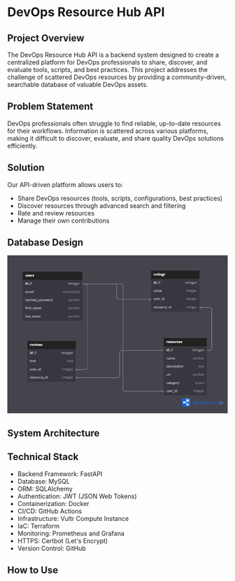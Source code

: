 # DevOps Resource Hub API


## Project Overview
The DevOps Resource Hub API is a backend system designed to create a centralized platform for DevOps professionals to share, discover, and evaluate tools, scripts, and best practices. This project addresses the challenge of scattered DevOps resources by providing a community-driven, searchable database of valuable DevOps assets.

## Problem Statement
DevOps professionals often struggle to find reliable, up-to-date resources for their workflows. Information is scattered across various platforms, making it difficult to discover, evaluate, and share quality DevOps solutions efficiently.

## Solution
Our API-driven platform allows users to:

* Share DevOps resources (tools, scripts, configurations, best practices)
* Discover resources through advanced search and filtering
* Rate and review resources
* Manage their own contributions

## Database Design
![Database Design](resource-api-database.png)

## System Architecture

## Technical Stack

* Backend Framework: FastAPI
* Database: MySQL
* ORM: SQLAlchemy
* Authentication: JWT (JSON Web Tokens)
* Containerization: Docker
* CI/CD: GitHub Actions
* Infrastructure: Vultr Compute Instance
* IaC: Terraform
* Monitoring: Prometheus and Grafana
* HTTPS: Certbot (Let's Encrypt)
* Version Control: GitHub

## How to Use

